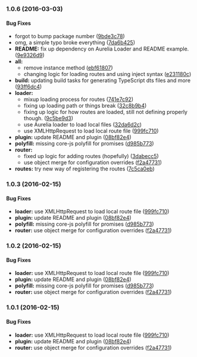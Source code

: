 ### 1.0.6 (2016-03-03)


#### Bug Fixes

* forgot to bump package number ([9bde3c78](https://github.com/vheissu/aurelia-router-loader//commit/9bde3c7892f83fad01ed65ed9c305e41dd6ff7c9))
* omg, a simple typo broke everything ([7da6b425](https://github.com/vheissu/aurelia-router-loader//commit/7da6b425ca451a6e8f108f37fee9c2a5049c70fd))
* **README:** fix up dependency on Aurelia Loader and README example. ([9e9326d9](https://github.com/vheissu/aurelia-router-loader//commit/9e9326d9608f106fc5d04df1111fac38f7bf0e8f))
* **all:**
  * remove instance method ([ebf61807](https://github.com/vheissu/aurelia-router-loader//commit/ebf6180774dea2579af77a0cc806bb6c691bd144))
  * changing logic for loading routes and using inject syntax ([e231180c](https://github.com/vheissu/aurelia-router-loader//commit/e231180c6e06b33273310cd0b6b5d6501f0dbc51))
* **build:** updating build tasks for generating TypeScript dts files and more ([93ff6dc4](https://github.com/vheissu/aurelia-router-loader//commit/93ff6dc448f097d1c97e99e739df858e559d60e7))
* **loader:**
  * mixup loading process for routes ([741e7c92](https://github.com/vheissu/aurelia-router-loader//commit/741e7c9283610d57752ae8002ee55f6d6fbefbb6))
  * fixing up loading path or things break ([32c8b9b4](https://github.com/vheissu/aurelia-router-loader//commit/32c8b9b4b40ccc885f8bd8e399986cb5ce20760a))
  * fixing up logic for how routes are loaded, still not defining properly though. ([9c5be9d3](https://github.com/vheissu/aurelia-router-loader//commit/9c5be9d346cc8ee53e8688023acef536956b2781))
  * use Aurelia loader to load local files ([32da6d2c](https://github.com/vheissu/aurelia-router-loader//commit/32da6d2cf87ce14b8472ee629963369c10a5c2d4))
  * use XMLHttpRequest to load local route file ([999fc710](https://github.com/vheissu/aurelia-router-loader//commit/999fc7107e6b27e0104a4ba8912de01e54dfc0e7))
* **plugin:** update README and plugin ([08bf82e4](https://github.com/vheissu/aurelia-router-loader//commit/08bf82e406912ea490151f978fad616d1c5e34f5))
* **polyfill:** missing core-js polyfill for promises ([d985b773](https://github.com/vheissu/aurelia-router-loader//commit/d985b773396c849141e85963e655b1abd2db8cf7))
* **router:**
  * fixed up logic for adding routes (hopefully) ([3dabecc5](https://github.com/vheissu/aurelia-router-loader//commit/3dabecc5afa18008cb5abe31ad6de3d48e52127a))
  * use object merge for configuration overrides ([f2a47731](https://github.com/vheissu/aurelia-router-loader//commit/f2a477313648a3a693be868377551c432fc755e3))
* **routes:** try new way of registering the routes ([7c5ca0eb](https://github.com/vheissu/aurelia-router-loader//commit/7c5ca0eb2cb78e48c9685438091d5750c726dcf3))


### 1.0.3 (2016-02-15)


#### Bug Fixes

* **loader:** use XMLHttpRequest to load local route file ([999fc710](https://github.com/vheissu/aurelia-router-loader//commit/999fc7107e6b27e0104a4ba8912de01e54dfc0e7))
* **plugin:** update README and plugin ([08bf82e4](https://github.com/vheissu/aurelia-router-loader//commit/08bf82e406912ea490151f978fad616d1c5e34f5))
* **polyfill:** missing core-js polyfill for promises ([d985b773](https://github.com/vheissu/aurelia-router-loader//commit/d985b773396c849141e85963e655b1abd2db8cf7))
* **router:** use object merge for configuration overrides ([f2a47731](https://github.com/vheissu/aurelia-router-loader//commit/f2a477313648a3a693be868377551c432fc755e3))


### 1.0.2 (2016-02-15)


#### Bug Fixes

* **loader:** use XMLHttpRequest to load local route file ([999fc710](https://github.com/vheissu/aurelia-router-loader//commit/999fc7107e6b27e0104a4ba8912de01e54dfc0e7))
* **plugin:** update README and plugin ([08bf82e4](https://github.com/vheissu/aurelia-router-loader//commit/08bf82e406912ea490151f978fad616d1c5e34f5))
* **polyfill:** missing core-js polyfill for promises ([d985b773](https://github.com/vheissu/aurelia-router-loader//commit/d985b773396c849141e85963e655b1abd2db8cf7))
* **router:** use object merge for configuration overrides ([f2a47731](https://github.com/vheissu/aurelia-router-loader//commit/f2a477313648a3a693be868377551c432fc755e3))


### 1.0.1 (2016-02-15)


#### Bug Fixes

* **loader:** use XMLHttpRequest to load local route file ([999fc710](https://github.com/vheissu/aurelia-router-loader//commit/999fc7107e6b27e0104a4ba8912de01e54dfc0e7))
* **plugin:** update README and plugin ([08bf82e4](https://github.com/vheissu/aurelia-router-loader//commit/08bf82e406912ea490151f978fad616d1c5e34f5))
* **router:** use object merge for configuration overrides ([f2a47731](https://github.com/vheissu/aurelia-router-loader//commit/f2a477313648a3a693be868377551c432fc755e3))